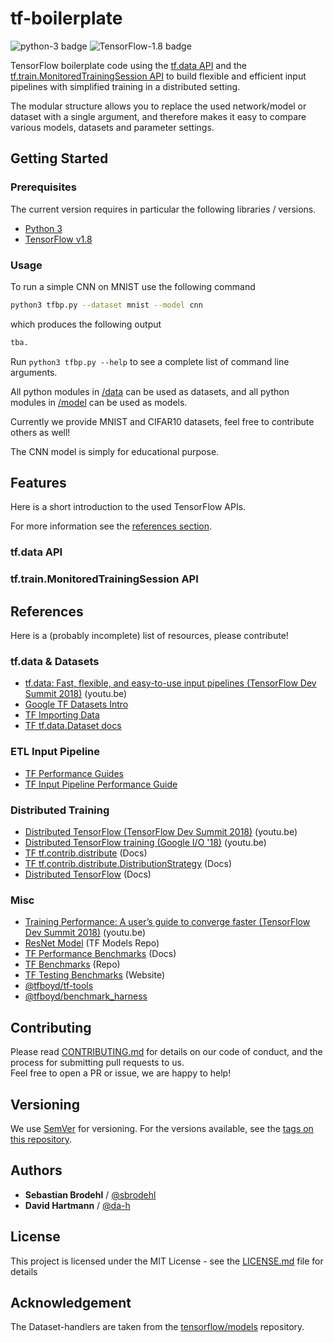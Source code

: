 
# tf-boilerplate
![python-3 badge](https://img.shields.io/badge/python-3-brightgreen.svg) ![TensorFlow-1.8 badge](https://img.shields.io/badge/TensorFlow-1.8-brightgreen.svg)

TensorFlow boilerplate code using the [tf.data API](https://youtu.be/uIcqeP7MFH0) 
and the [tf.train.MonitoredTrainingSession API](https://youtu.be/-h0cWBiQ8s8) 
to build flexible and efficient input pipelines with simplified training 
in a distributed setting.

The modular structure allows you to replace the used network/model or dataset with a single argument,
and therefore makes it easy to compare various models, datasets and parameter settings.

## Getting Started

### Prerequisites

The current version requires in particular the following libraries / versions.

* [Python 3](https://www.python.org/downloads/)
* [TensorFlow v1.8](https://github.com/tensorflow/tensorflow)

### Usage

To run a simple CNN on MNIST use the following command

```bash
python3 tfbp.py --dataset mnist --model cnn 
```

which produces the following output

```bash
tba.
```

Run `python3 tfbp.py --help` to see a complete list of command line arguments.

All python modules in [/data](/data) can be used as datasets,
and all python modules in [/model](/model) can be used as models.

Currently we provide MNIST and CIFAR10 datasets, feel free to contribute others as well!

The CNN model is simply for educational purpose.

## Features

Here is a short introduction to the used TensorFlow APIs.

For more information see the [references section](#references).

### tf.data API

### tf.train.MonitoredTrainingSession API

## References

Here is a (probably incomplete) list of resources, please contribute!

### tf.data & Datasets
- [tf.data: Fast, flexible, and easy-to-use input pipelines (TensorFlow Dev Summit 2018)](https://youtu.be/uIcqeP7MFH0) (youtu.be)
- [Google TF Datasets Intro](https://developers.googleblog.com/2017/09/introducing-tensorflow-datasets.html)
- [TF Importing Data](https://www.tensorflow.org/programmers_guide/datasets)
- [TF tf.data.Dataset docs](https://www.tensorflow.org/api_docs/python/tf/data/Dataset)

### ETL Input Pipeline
- [TF Performance Guides](https://www.tensorflow.org/performance/performance_guide)
- [TF Input Pipeline Performance Guide](https://www.tensorflow.org/performance/datasets_performance)

### Distributed Training
- [Distributed TensorFlow (TensorFlow Dev Summit 2018)](https://youtu.be/-h0cWBiQ8s8) (youtu.be)
- [Distributed TensorFlow training (Google I/O '18)](https://youtu.be/bRMGoPqsn20) (youtu.be)
- [TF tf.contrib.distribute](https://www.tensorflow.org/versions/master/api_docs/python/tf/contrib/distribute) (Docs)
- [TF tf.contrib.distribute.DistributionStrategy](https://www.tensorflow.org/versions/master/api_docs/python/tf/contrib/distribute/DistributionStrategy) (Docs)
- [Distributed TensorFlow](https://www.tensorflow.org/deploy/distributed) (Docs)

### Misc
- [Training Performance: A user’s guide to converge faster (TensorFlow Dev Summit 2018)](https://youtu.be/SxOsJPaxHME) (youtu.be)
- [ResNet Model](https://github.com/tensorflow/models/tree/master/official/resnet) (TF Models Repo)
- [TF Performance Benchmarks](https://www.tensorflow.org/performance/benchmarks) (Docs)
- [TF Benchmarks](https://github.com/tensorflow/benchmarks) (Repo)
- [TF Testing Benchmarks](https://benchmarks-dot-tensorflow-testing.appspot.com) (Website)
- [@tfboyd/tf-tools](https://github.com/tfboyd/tf-tools)
- [@tfboyd/benchmark_harness](https://github.com/tfboyd/benchmark_harness)

## Contributing

Please read [CONTRIBUTING.md](https://gist.github.com/PurpleBooth/b24679402957c63ec426) for details on our code of conduct, and the process for submitting pull requests to us.  
Feel free to open a PR or issue, we are happy to help!

## Versioning

We use [SemVer](http://semver.org/) for versioning.
For the versions available, see the [tags on this repository](https://github.com/sbrodehl/tf-boilerplate/tags). 

## Authors
* **Sebastian Brodehl** / [@sbrodehl](https://github.com/sbrodehl)
* **David Hartmann** / [@da-h](https://github.com/da-h)

## License
This project is licensed under the MIT License - see the [LICENSE.md](LICENSE.md) file for details

## Acknowledgement
The Dataset-handlers are taken from the [tensorflow/models](https://github.com/tensorflow/models) repository.
